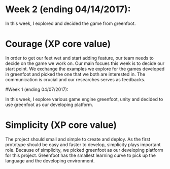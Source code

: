 # Week 2 (ending 04/14/2017):
  
In this week, I explored and  decided the game from greenfoot.

# Courage (XP core value)

In order to get our feet wet and start adding feature, our team needs to decide on the game we work on. Our main focues this week is to decide our start point. We exchange the examples we explore for the games developed in greenfoot and picked the one that we both are interested in. The communication is crucial and our researches serves as feedbacks.   

#Week 1 (ending 04/07/2017):

In this week, I explore various game engine greenfoot, unity and decided to use greenfoot as our developing platform. 

# Simplicity (XP core value)

The project should small and simple to create and deploy.
As the first prototype should be easy and faster to develop, simplicity plays important role. Because of simplicity, we picked greenfoot as our developing platform for this project. Greenfoot has the smallest learning curve to pick up the language and the developing environment. 
